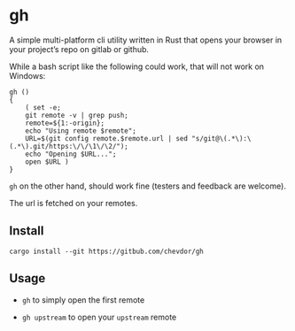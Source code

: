 # gh

A simple multi-platform cli utility written in Rust that opens your browser in your project’s repo on gitlab or github.

While a bash script like the following could work, that will not work on Windows:

    gh ()
    {
        ( set -e;
        git remote -v | grep push;
        remote=${1:-origin};
        echo "Using remote $remote";
        URL=$(git config remote.$remote.url | sed "s/git@\(.*\):\(.*\).git/https:\/\/\1\/\2/");
        echo "Opening $URL...";
        open $URL )
    }

`gh` on the other hand, should work fine (testers and feedback are welcome).

The url is fetched on your remotes.

## Install

    cargo install --git https://gitbub.com/chevdor/gh

## Usage

-   `gh` to simply open the first remote

-   `gh upstream` to open your `upstream` remote

